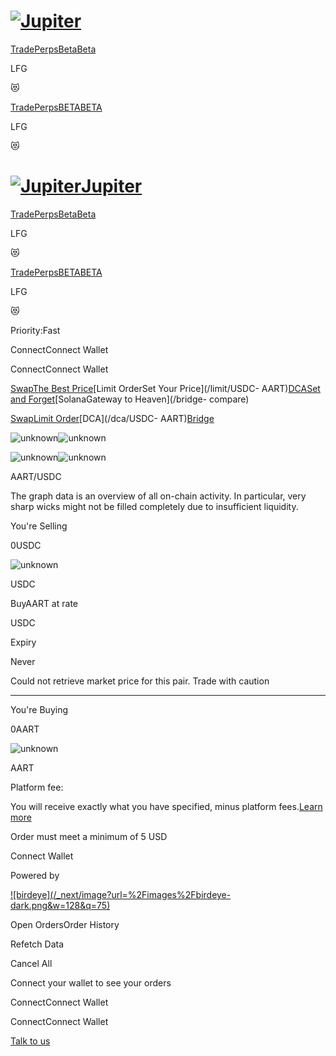 # [![Jupiter](/svg/jupiter-logo.svg)](/)

[Trade](/)[PerpsBetaBeta](/perps)

LFG

😻

[Trade](/)[PerpsBETABETA](/perps)

LFG

😻

# [![Jupiter](/svg/jupiter-logo.svg)Jupiter](/)

[Trade](/)[PerpsBetaBeta](/perps)

LFG

😻

[Trade](/)[PerpsBETABETA](/perps)

LFG

😻

Priority:Fast

ConnectConnect Wallet

ConnectConnect Wallet

[SwapThe Best Price](/swap/USDC-AART)[Limit OrderSet Your Price](/limit/USDC-
AART)[DCASet and Forget](/dca/USDC-AART)[SolanaGateway to Heaven](/bridge-
compare)

[Swap](/swap/USDC-AART)[Limit Order](/limit/USDC-AART)[DCA](/dca/USDC-
AART)[Bridge](/bridge-compare)

![unknown](/coins/unknown.svg)![unknown](/coins/unknown.svg)

![unknown](/coins/unknown.svg)![unknown](/coins/unknown.svg)

AART/USDC

The graph data is an overview of all on-chain activity. In particular, very
sharp wicks might not be filled completely due to insufficient liquidity.

You're Selling

0USDC

![unknown](/coins/unknown.svg)

USDC

BuyAART at rate

USDC

Expiry

Never

Could not retrieve market price for this pair. Trade with caution

* * *

You're Buying

0AART

![unknown](/coins/unknown.svg)

AART

Platform fee:

You will receive exactly what you have specified, minus platform fees.[Learn
more](https://station.jup.ag/guides/limit-order/how-lo-work)

Order must meet a minimum of 5 USD

Connect Wallet

Powered by

[![birdeye](/_next/image?url=%2Fimages%2Fbirdeye-
dark.png&w=128&q=75)](https://birdeye.so/)

Open OrdersOrder History

Refetch Data

Cancel All

Connect your wallet to see your orders

ConnectConnect Wallet

ConnectConnect Wallet

[](https://discord.gg/jup)[](https://twitter.com/JupiterExchange)[](https://www.reddit.com/r/jupiterexchange)[](https://station.jup.ag/guides)

[ Talk to us](https://discord.gg/jup)

